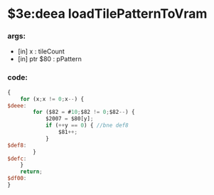﻿
# $3e:deea loadTilePatternToVram


### args:
+	[in] x : tileCount
+	[in] ptr $80 : pPattern

### code:
```js
{
	for (x;x != 0;x--) {
$deee:
		for ($82 = #10;$82 != 0;$82--) {
			$2007 = $80[y];
			if (++y == 0) { //bne def8
				$81++;
			}
$def8:
		}
$defc:
	}
	return;
$df00:
}
```




